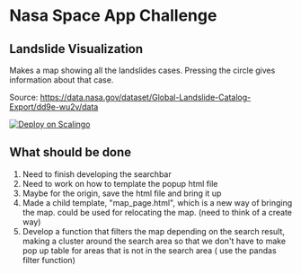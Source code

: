 # Nasa Space App Challenge

## Landslide Visualization

Makes a map showing all the landslides cases. Pressing the circle gives information about that case.

Source: https://data.nasa.gov/dataset/Global-Landslide-Catalog-Export/dd9e-wu2v/data

[![Deploy on Scalingo](https://cdn.scalingo.com/deploy/button.svg)](https://my.scalingo.com/deploy?source=https://github.com/jspark971/hackathon)

## What should be done

1. Need to finish developing the searchbar
2. Need to work on how to template the popup html file
3. Maybe for the origin, save the html file and bring it up
4. Made a child template, "map_page.html", which is a new way of bringing the map. could be used 
for relocating the map. (need to think of a create way)
5. Develop a function that filters the map depending on the search result, making a cluster around the search area so that we don't have to make pop up table for areas that is not in the search area ( use the pandas filter function)